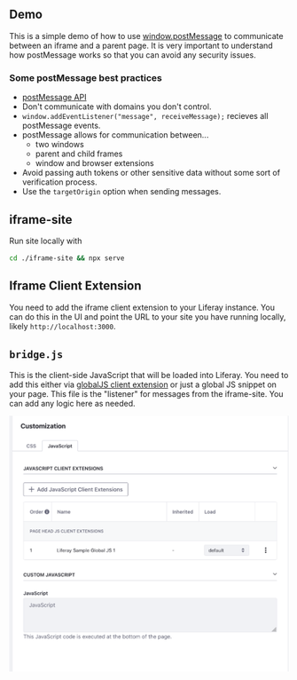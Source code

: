 ## Demo

This is a simple demo of how to use [window.postMessage](https://developer.mozilla.org/en-US/docs/Web/API/Window/postMessage) to communicate between an iframe and a parent page. It is very important to understand how postMessage works so that you can avoid any security issues.

### Some postMessage best practices

- [postMessage API](https://developer.mozilla.org/en-US/docs/Web/API/Window/postMessage)
- Don't communicate with domains you don't control.
- `window.addEventListener("message", receiveMessage);` recieves all postMessage events.
- postMessage allows for communication between...
  - two windows
  - parent and child frames
  - window and browser extensions
- Avoid passing auth tokens or other sensitive data without some sort of verification process.
- Use the `targetOrigin` option when sending messages.

## iframe-site

Run site locally with

```bash
cd ./iframe-site && npx serve
```

## Iframe Client Extension

You need to add the iframe client extension to your Liferay instance. You can do this in the UI and point the URL to your site you have running locally, likely `http://localhost:3000`.

## `bridge.js`

This is the client-side JavaScript that will be loaded into Liferay. You need to add this either via [globalJS client extension](https://learn.liferay.com/w/dxp/liferay-development/customizing-liferays-look-and-feel/using-a-javascript-client-extension) or just a global JS snippet on your page. This file is the "listener" for messages from the iframe-site. You can add any logic here as needed.

![](./page-options.png)
